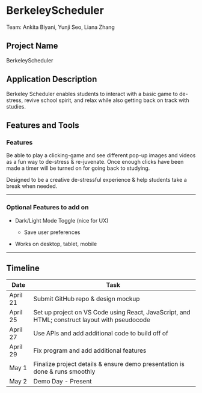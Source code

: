 # BerkeleyScheduler
Team: Ankita Biyani, Yunji Seo, Liana Zhang

## Project Name
BerkeleyScheduler

## Application Description
Berkeley Scheduler enables students to interact with a basic game to de-stress, revive school spirit, and relax while also getting back on track with studies. 

## Features and Tools
### Features
Be able to play a clicking-game and see different pop-up images and videos as a fun way to de-stress & re-juvenate. Once enough clicks have been made a timer will be turned on for going back to studying.

Designed to be a creative de-stressful experience & help students take a break when needed. 

---

### Optional Features to add on 
- Dark/Light Mode Toggle (nice for UX)

  - Save user preferences

- Works on desktop, tablet, mobile
  

---

## Timeline
| Date       | Task                                                                 |
|------------|----------------------------------------------------------------------|
| April 21   | Submit GitHub repo & design mockup                                    |
| April 25   | Set up project on VS Code using React, JavaScript, and HTML; construct layout with pseudocode |
| April 27   | Use APIs and add additional code to build off of                     |
| April 29   | Fix program and add additional features                              |
| May 1      | Finalize project details & ensure demo presentation is done & runs smoothly |
| May 2      | Demo Day - Present                                                   |




